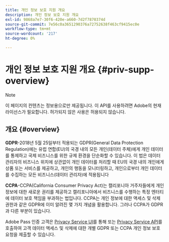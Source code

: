 ```yaml
---
title: 개인 정보 보호 지원 개요
description: 개인 정보 보호 지원 개요
exl-id: 9868a7e7-30f6-420e-a660-7d2f7870374d
source-git-commit: 7e56c0a3651290376a72752638f463cf9415ec0e
workflow-type: tm+mt
source-wordcount: '217'
ht-degree: 0%

---
```


# 개인 정보 보호 지원 개요 {#priv-supp-overview}

>[!NOTE]
>
>이 페이지의 컨텐츠는 정보용으로만 제공됩니다. 이 API를 사용하려면 Adobe의 현재 라이선스가 필요합니다. 허가되지 않은 사용은 허용되지 않습니다.

## 개요 {#overview}

**GDPR**-2018년 5월 25일부터 적용되는 GDPR(General Data Protection Regulation)에는 유럽 연합(EU)의 국경 내의 모든 개인(데이터 주체)에게 개인 데이터를 통제하고 국제 비즈니스를 위한 규제 환경을 단순화할 수 있습니다. 이 법은 데이터 관리자의 비즈니스 위치에 상관없이 개인 데이터를 처리할 때 EU의 국경 내의 개인에게 상품 또는 서비스를 제공하고, 개인의 행동을 모니터링하고, 개인으로부터 개인 데이터를 수집하는 모든 비즈니스(데이터 관리자)에 적용됩니다

**CCPA**-CCPA(California Consumer Privacy Act)는 캘리포니아 거주자들에게 개인 정보에 대한 새로운 권리를 제공하고 캘리포니아에서 비즈니스를 수행하는 특정 엔터티에 데이터 보호 책임을 부과하는 법입니다. CCPA는 개인 정보에 대한 액세스 및 삭제 권한과 같은 GDPR에 이미 알려진 몇 가지 개념을 활용합니다. 그러나 CCPA가 GDPR과 다른 부분이 있습니다.

Adobe Pass 인증 고객은 [Privacy Service UI](https://www.adobe.io/apis/experiencecloud/gdpr/docs/alldocs.html#!api-specification/markdown/narrative/tutorials/privacy_service_tutorial/privacy_service_ui_tutorial.md)를 통해 또는 [Privacy Service API](https://www.adobe.io/apis/experiencecloud/gdpr/docs/alldocs.html#!api-specification/markdown/narrative/tutorials/privacy_service_tutorial/privacy_service_api_tutorial.md)를 호출하여 고객 데이터 액세스 및 삭제에 대한 개별 GDPR 또는 CCPA 개인 정보 보호 요청을 제출할 수 있습니다.
